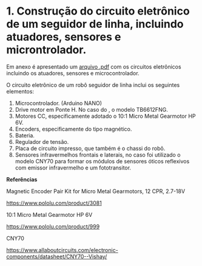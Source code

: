 # 1. Construção do circuito eletrônico de um seguidor de linha, incluindo atuadores, sensores e microntrolador.

Em anexo é apresentado um [arquivo .pdf](https://github.com/giovannirdias/Desafio-TAMANDUATECH---Segue-Linha/blob/main/Desafio%20Eletr%C3%B4nica/Q1/Circuitos_Seguidor_de_Linha.pdf) com os circuitos eletrônicos incluindo os atuadores, sensores e microcontrolador.

O circuito eletrônico de um robô seguidor de linha inclui os seguintes elementos:
1. Microcontrolador. (Arduino NANO)
2. Drive motor em Ponte H. No caso do , o modelo TB6612FNG.
3. Motores CC, especificamente adotado o 10:1 Micro Metal Gearmotor HP 6V.
4. Encoders, especificamente do tipo magnético.
5. Bateria.
6. Regulador de tensão.
7. Placa de circuito impresso, que também é o chassi do robô.
8. Sensores infravermelhos frontais e laterais, no caso foi utilizado o modelo CNY70 para formar os módulos de sensores óticos reflexivos com emissor infravermelho e um fototransitor.

**Referências**

Magnetic Encoder Pair Kit for Micro Metal Gearmotors, 12 CPR, 2.7-18V

https://www.pololu.com/product/3081

10:1 Micro Metal Gearmotor HP 6V

https://www.pololu.com/product/999

CNY70

https://www.allaboutcircuits.com/electronic-components/datasheet/CNY70--Vishay/
